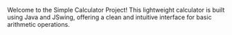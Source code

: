Welcome to the Simple Calculator Project! This lightweight calculator is built using Java and JSwing, offering a clean and intuitive interface for basic arithmetic operations.
